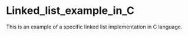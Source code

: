 # Linked_list_example_in_C
This is an example of a specific linked list implementation in C language.
